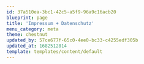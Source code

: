 ```yaml
---
id: 37a510ea-3bc1-42c5-a5f9-96a9c16acb20
blueprint: page
title: 'Impressum + Datenschutz'
menu_category: meta
theme: chestnut
updated_by: 57ce677f-65c0-4ee0-bc33-c4255edf305b
updated_at: 1682512814
template: templates/content/default
---
```

